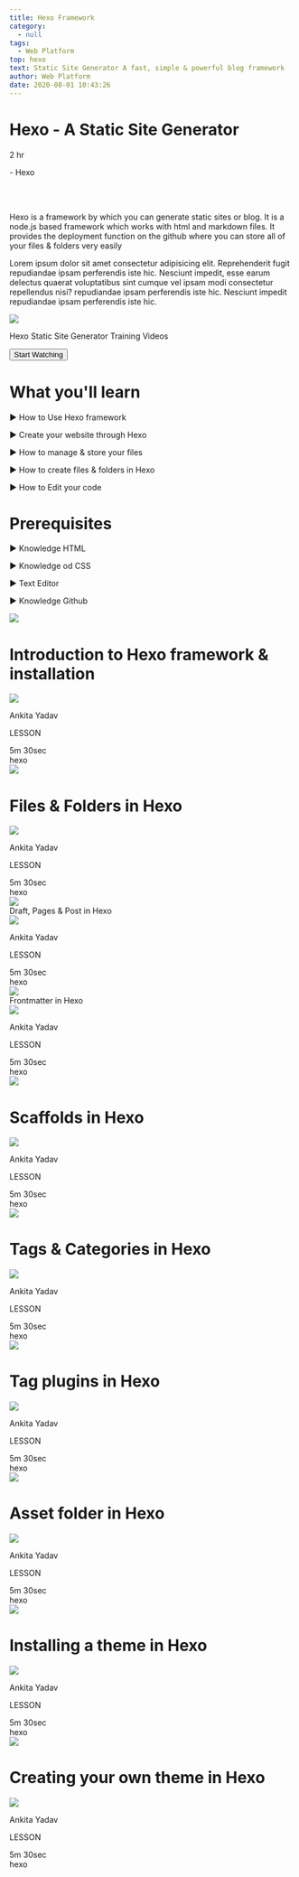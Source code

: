 ```yaml
---
title: Hexo Framework
category:
  - null
tags:
  - Web Platform
top: hexo
text: Static Site Generator A fast, simple & powerful blog framework
author: Web Platform
date: 2020-08-01 10:43:26
---
```

<div class="flex flex-col-reverse px-6 mx-auto text-black md:px-8 md:flex-row">
  <div class="w-full mt-8 md:w-2/3 md:mt-0 ">
    <div class="">
      <div class="flex items-center ">
        <div class="flex items-center justify-center w-10 h-10 ml-1 text-center bg-blue-600 rounded-full ">
          <i class="ml-1 text-white text-cenetr fa fa-play" aria-hidden="true"></i>
        </div>
        <h1 class="ml-4 text-2xl text-center text-black lg:text-4xl">Hexo - A Static Site Generator </h1>
      </div>
      <div class="flex mt-8">
        <p class="flex items-center">
         <i class="mx-2 font-normal text-gray-600 fa fa-clock-o" aria-hidden="true"></i>
         <p class="text-lg font-normal text-gray-700 ">2 hr</p>
        </p>
        <p class="ml-2 text-lg font-normal text-gray-700">- Hexo</p>
      </div>
    </div> 
    <p class="mt-8 ml-2 font-light tracking-wide"> 
      Hexo is a framework by which you can generate static sites or blog.
      It is a node.js based framework which works with html and markdown files. 
      It provides the deployment function on the github where you can store all 
      of your files & folders very easily
    </p>
    <p class="mt-4 ml-2 font-light tracking-wide">
      Lorem ipsum dolor sit amet consectetur adipisicing elit. Reprehenderit fugit repudiandae ipsam perferendis iste hic. Nesciunt impedit, esse earum delectus quaerat voluptatibus sint cumque vel ipsam modi consectetur repellendus nisi? repudiandae ipsam perferendis iste hic. Nesciunt impedit repudiandae ipsam perferendis iste hic. 
    </p>
  </div>
  <div class="flex justify-center w-full mt-4 text-black md:w-1/3 md:mt-0 ">
     <div class="justify-center w-full ">
        <div class="flex justify-center">
          <div class="flex justify-center w-56 h-56 text-white rounded-full ">
            <img src="/images/2020/08/24/hexo.png">
          </div>
        </div>
        <div class="flex justify-center">
          <p class="w-2/3 mt-8 text-center text-black text-md">Hexo Static Site Generator Training Videos</p>
        </div>
        <a class="flex justify-center" href="#">
          <button class="px-8 py-2 mt-12 text-lg font-semibold tracking-wide text-white text-opacity-100 bg-blue-600 rounded-lg">Start Watching </button>
        </a>
      </div>
  </div>
</div>
<div class="flex flex-col block w-full px-8 mx-auto md:px-10 sm:flex-row">
  <div class="mt-8 md:mt-0 md:w-1/3 block__learn ">
     <h1 class="mb-3 text-xl font-semibold text-black block__learn__header">What you'll learn</h1>
     <div class="block__learn__item ">
       <p class="py-2 text-lg font-normal text-gray-900 block__learn__item__text"><span class="text-gray-700">▶︎</span> How to Use Hexo framework</p>
       <p class="py-2 text-lg font-normal text-gray-900 block__learn__item__text"><span class="text-gray-700">▶︎</span> Create your website through Hexo</p>
       <p class="py-2 text-lg font-normal text-gray-900 block__learn__item__text"><span class="text-gray-700">▶︎</span> How to manage & store your files </p>
       <p class="py-2 text-lg font-normal text-gray-900 block__learn__item__text"><span class="text-gray-700">▶︎</span> How to create files & folders in Hexo</p>
       <p class="py-2 text-lg font-normal text-gray-900 block__learn__item__text"><span class="text-gray-700">▶︎</span> How to Edit your code</p>
     </div>
  </div>
  <div class="mt-8 md:mt-0 sm:px-6 md:px-8 block__prerequisite">
     <h1 class="mb-3 text-xl font-semibold text-black block__prerequisite__header">Prerequisites</h1>
     <div class="block__prerequisite__item ">
       <p class="py-2 text-lg font-normal text-gray-900 block__prerequisite__item__text"><span class="text-gray-700">▶︎</span> Knowledge HTML</p>
       <p class="py-2 text-lg font-normal text-gray-900 block__prerequisite__item__text"><span class="text-gray-700">▶︎</span> Knowledge od CSS</p>
       <p class="py-2 text-lg font-normal text-gray-900 block__prerequisite__item__text"><span class="text-gray-700">▶︎</span> Text Editor </p>
       <p class="py-2 text-lg font-normal text-gray-900 block__prerequisite__item__text"><span class="text-gray-700">▶︎</span> Knowledge Github</p>
       <p class="py-2 text-lg font-normal text-gray-900 block__prerequisite__item__text"><span class="text-gray-700"></span> </p>
     </div>
  </div>
</div>

<div class="flex justify-start w-11/12 px-2 mx-auto mt-12 lg:w-full lg:px-10 ">
  <div class="w-full">
   <div class="flex items-center px-8 border shadow-md">
     <div class="flex py-6 bg-white md:w-2/3 ">
       <div class="flex items-center justify-start mr-6 ">
         <img class="flex-1 object-cover w-10 h-10" src="/images/2020/08/24/hexo.png">
       </div>
       <div class="w-full px-2">
          <h1 class="text-xl font-semibold ">Introduction to Hexo framework & installation</h1>
          <div class="flex mt-4">
            <img class="object-cover w-6 h-6 rounded-full" src="/images/2020/08/24/Ankita.jpeg">
            <p class="ml-3 text-sm font-light text-center text-gray-700 ">Ankita Yadav</p>
            <p class="self-center ml-4 text-xs font-light text-center text-gray-700 text-end">LESSON</p>
          </div>
       </div>
     </div>
     <div class="flex items-center justify-end hidden md:w-1/3 sm:flex">
        <div class="px-2 mt-3">
          <div class="py-2 text-sm font-normal text-gray-700 "><span><i class="mr-1 text-gray-600 fa-lg fa fa-clock-o" aria-hidden="true"></i></span> 5m  30sec</div>
          <div class="py-2 text-xs font-normal text-gray-700 "><span><i class="mr-2 text-gray-600 fa-lg fa fa-tag" aria-hidden="true"></i></span> hexo</div>
        </div>
     </div>
   </div>

   <div class="flex justify-between px-8 mt-1 border shadow-md">
     <div class="flex py-4 bg-white ">
       <div class="flex items-center justify-start mr-5">
         <img class="flex-1 object-cover w-10 h-10 " src="/images/2020/08/24/hexo.png">
       </div>
       <div class="px-2">
          <h1 class="text-xl font-semibold">Files & Folders in Hexo </h1>
          <div class="flex mt-4">
            <img class="object-cover w-6 h-6 rounded-full" src="/images/2020/08/24/Ankita.jpeg">
            <p class="ml-3 text-sm font-light text-center text-gray-700 ">Ankita Yadav</p>
            <p class="self-center ml-4 text-xs font-light text-center text-gray-700 text-end">LESSON</p>
          </div>
       </div>
     </div>
     <div class="flex items-center hidden sm:flex ">
        <div class="px-2 mt-3">
          <div class="py-2 text-sm font-normal text-gray-700 "><span><i class="mr-1 text-gray-600 fa-lg fa fa-clock-o" aria-hidden="true"></i></span> 5m  30sec</div>
          <div class="py-2 text-xs font-normal text-gray-700 "><span><i class="mr-2 text-gray-600 fa-lg fa fa-tag" aria-hidden="true"></i></span> hexo</div>
        </div>
     </div>
   </div>
   <div class="flex justify-between px-8 mt-1 border shadow-md">
     <div class="flex py-4 bg-white ">
       <div class="flex items-center justify-start mr-5">
         <img class="object-cover w-10 h-10 " src="/images/2020/08/24/hexo.png">
       </div>
       <div class="px-2>
          <h1 class="text-xl font-semibold">Draft, Pages & Post in Hexo</h1>
          <div class="flex mt-4">
            <img class="object-cover w-6 h-6 rounded-full" src="/images/2020/08/24/Ankita.jpeg">
            <p class="ml-3 text-sm font-light text-center text-gray-700 ">Ankita Yadav</p>
            <p class="self-center ml-4 text-xs font-light text-center text-gray-700 text-end">LESSON</p>
          </div>
       </div>
     </div>
     <div class="flex items-center justify-end hidden sm:flex">
        <div class="px-2 mt-3">
          <div class="py-2 text-sm font-normal text-gray-700 "><span><i class="mr-1 text-gray-600 fa-lg fa fa-clock-o" aria-hidden="true"></i></span> 5m  30sec</div>
          <div class="py-2 text-xs font-normal text-gray-700 "><span><i class="mr-2 text-gray-600 fa-lg fa fa-tag" aria-hidden="true"></i></span> hexo</div>
        </div>
     </div>
   </div>

   <div class="flex justify-between px-8 mt-1 border shadow-md">
     <div class="flex py-4 bg-white ">
       <div class="flex items-center justify-start mr-5">
         <img class="object-cover w-10 h-10 " src="/images/2020/08/24/hexo.png">
       </div>
       <div class="px-2>
          <h1 class="text-xl font-semibold">Frontmatter in Hexo</h1>
          <div class="flex mt-4">
            <img class="object-cover w-6 h-6 rounded-full" src="/images/2020/08/24/Ankita.jpeg">
            <p class="ml-3 text-sm font-light text-center text-gray-700 ">Ankita Yadav</p>
            <p class="self-center ml-4 text-xs font-light text-center text-gray-700 text-end">LESSON</p>
          </div>
       </div>
     </div>
     <div class="flex items-center justify-end hidden sm:flex">
        <div class="px-2 mt-3">
          <div class="py-2 text-sm font-normal text-gray-700 "><span><i class="mr-1 text-gray-600 fa-lg fa fa-clock-o" aria-hidden="true"></i></span> 5m  30sec</div>
          <div class="py-2 text-xs font-normal text-gray-700 "><span><i class="mr-2 text-gray-600 fa-lg fa fa-tag" aria-hidden="true"></i></span> hexo</div>
        </div>
     </div>
   </div>
   <div class="flex justify-between px-8 mt-1 border shadow-md">
     <div class="flex py-4 bg-white ">
       <div class="flex items-center justify-start mr-5">
         <img class="object-cover w-10 h-10 " src="/images/2020/08/24/hexo.png">
       </div>
       <div class="px-2">
          <h1 class="text-xl font-semibold">Scaffolds in Hexo</h1>
          <div class="flex mt-4">
            <img class="object-cover w-6 h-6 rounded-full" src="/images/2020/08/24/Ankita.jpeg">
            <p class="ml-3 text-sm font-light text-center text-gray-700 ">Ankita Yadav</p>
            <p class="self-center ml-4 text-xs font-light text-center text-gray-700 text-end">LESSON</p>
          </div>
       </div>
     </div>
     <div class="flex items-center justify-end hidden sm:flex">
        <div class="px-2 mt-3">
          <div class="py-2 text-sm font-normal text-gray-700 "><span><i class="mr-1 text-gray-600 fa-lg fa fa-clock-o" aria-hidden="true"></i></span> 5m  30sec</div>
          <div class="py-2 text-xs font-normal text-gray-700 "><span><i class="mr-2 text-gray-600 fa-lg fa fa-tag" aria-hidden="true"></i></span> hexo</div>
        </div>
     </div>
   </div>
   <div class="flex justify-between px-8 mt-1 border shadow-md">
     <div class="flex py-4 bg-white ">
       <div class="flex items-center justify-start mr-5">
         <img class="object-cover w-10 h-10 " src="/images/2020/08/24/hexo.png">
       </div>
       <div class="px-2">
          <h1 class="text-xl font-semibold" >Tags & Categories in Hexo</h1>
          <div class="flex mt-4">
            <img class="object-cover w-6 h-6 rounded-full" src="/images/2020/08/24/Ankita.jpeg">
            <p class="ml-3 text-sm font-light text-center text-gray-700 ">Ankita Yadav</p>
            <p class="self-center ml-4 text-xs font-light text-center text-gray-700 text-end">LESSON</p>
          </div>
       </div>
     </div>
     <div class="flex items-center justify-end hidden sm:flex">
        <div class="px-2 mt-3">
          <div class="py-2 text-sm font-normal text-gray-700 "><span><i class="mr-1 text-gray-600 fa-lg fa fa-clock-o" aria-hidden="true"></i></span> 5m  30sec</div>
          <div class="py-2 text-xs font-normal text-gray-700 "><span><i class="mr-2 text-gray-600 fa-lg fa fa-tag" aria-hidden="true"></i></span> hexo</div>
        </div>
     </div>
   </div>
   <div class="flex justify-between px-8 mt-1 border shadow-md">
     <div class="flex py-4 bg-white ">
       <div class="flex items-center justify-start mr-5">
         <img class="object-cover w-10 h-10 " src="/images/2020/08/24/hexo.png">
       </div>
       <div class="px-2">
          <h1 class="text-xl font-semibold">Tag plugins in Hexo</h1>
          <div class="flex mt-4">
            <img class="object-cover w-6 h-6 rounded-full" src="/images/2020/08/24/Ankita.jpeg">
            <p class="ml-3 text-sm font-light text-center text-gray-700 ">Ankita Yadav</p>
            <p class="self-center ml-4 text-xs font-light text-center text-gray-700 text-end">LESSON</p>
          </div>
       </div>
     </div>
     <div class="flex items-center justify-end hidden sm:flex">
        <div class="px-2 mt-3">
          <div class="py-2 text-sm font-normal text-gray-700 "><span><i class="mr-1 text-gray-600 fa-lg fa fa-clock-o" aria-hidden="true"></i></span> 5m  30sec</div>
          <div class="py-2 text-xs font-normal text-gray-700 "><span><i class="mr-2 text-gray-600 fa-lg fa fa-tag" aria-hidden="true"></i></span> hexo</div>
        </div>
     </div>
   </div>
   <div class="flex justify-between px-8 mt-1 border shadow-md">
     <div class="flex py-4 bg-white ">
       <div class="flex items-center justify-start mr-5">
         <img class="object-cover w-10 h-10 " src="/images/2020/08/24/hexo.png">
       </div>
       <div class="px-2">
          <h1 class="text-xl font-semibold">Asset folder in Hexo</h1>
          <div class="flex mt-4">
            <img class="object-cover w-6 h-6 rounded-full" src="/images/2020/08/24/Ankita.jpeg">
            <p class="ml-3 text-sm font-light text-center text-gray-700 ">Ankita Yadav</p>
            <p class="self-center ml-4 text-xs font-light text-center text-gray-700 text-end">LESSON</p>
          </div>
       </div>
     </div>
     <div class="flex items-center justify-end hidden sm:flex">
        <div class="px-2 mt-3">
          <div class="py-2 text-sm font-normal text-gray-700 "><span><i class="mr-1 text-gray-600 fa-lg fa fa-clock-o" aria-hidden="true"></i></span> 5m  30sec</div>
          <div class="py-2 text-xs font-normal text-gray-700 "><span><i class="mr-2 text-gray-600 fa-lg fa fa-tag" aria-hidden="true"></i></span> hexo</div>
        </div>
     </div>
   </div>
   <div class="flex justify-between px-8 mt-1 border shadow-md">
     <div class="flex py-4 bg-white ">
       <div class="flex items-center justify-start mr-5">
         <img class="object-cover w-10 h-10 " src="/images/2020/08/24/hexo.png">
       </div>
       <div class="px-2">
          <h1 class="text-xl font-semibold">Installing a theme in Hexo</h1>
          <div class="flex mt-4">
            <img class="object-cover w-6 h-6 rounded-full" src="/images/2020/08/24/Ankita.jpeg">
            <p class="ml-3 text-sm font-light text-center text-gray-700 ">Ankita Yadav</p>
            <p class="self-center ml-4 text-xs font-light text-center text-gray-700 text-end">LESSON</p>
          </div>
       </div>
     </div>
     <div class="flex items-center justify-end hidden sm:flex">
        <div class="px-2 mt-3">
          <div class="py-2 text-sm font-normal text-gray-700 "><span><i class="mr-1 text-gray-600 fa-lg fa fa-clock-o" aria-hidden="true"></i></span> 5m  30sec</div>
          <div class="py-2 text-xs font-normal text-gray-700 "><span><i class="mr-2 text-gray-600 fa-lg fa fa-tag" aria-hidden="true"></i></span> hexo</div>
        </div>
     </div>
   </div>
   <div class="flex justify-between px-8 mt-1 border shadow-md">
     <div class="flex py-4 bg-white ">
       <div class="flex items-center justify-start mr-5">
         <img class="object-cover w-10 h-10 " src="/images/2020/08/24/hexo.png">
       </div>
       <div class="px-2">
          <h1 class="text-xl font-semibold">Creating your own theme in Hexo</h1>
          <div class="flex mt-4">
            <img class="object-cover w-6 h-6 rounded-full" src="/images/2020/08/24/Ankita.jpeg">
            <p class="ml-3 text-sm font-light text-center text-gray-700 ">Ankita Yadav</p>
            <p class="self-center ml-4 text-xs font-light text-center text-gray-700 text-end">LESSON</p>
          </div>
       </div>
     </div>
     <div class="flex items-center justify-end hidden sm:flex">
        <div class="px-2 mt-3">
          <div class="py-2 text-sm font-normal text-gray-700 "><span><i class="mr-1 text-gray-600 fa-lg fa fa-clock-o" aria-hidden="true"></i></span> 5m  30sec</div>
          <div class="py-2 text-xs font-normal text-gray-700 "><span><i class="mr-2 text-gray-600 fa-lg fa fa-tag" aria-hidden="true"></i></span> hexo</div>
        </div>
     </div>
   </div>
 </div>
</div>

